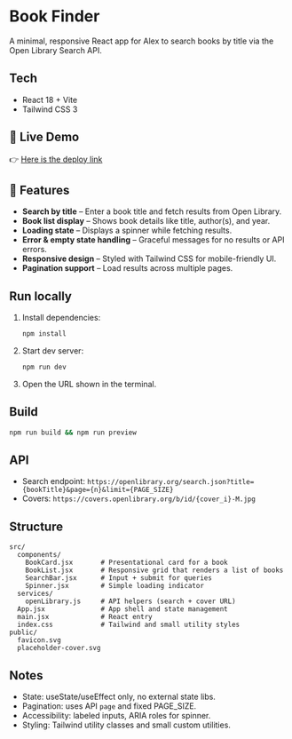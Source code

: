 # Book Finder

A minimal, responsive React app for Alex to search books by title via the Open Library Search API.

## Tech
- React 18 + Vite
- Tailwind CSS 3

## 🚀 Live Demo  
👉 [Here is the deploy link](https://your-deployment-link.com)

## 🚀 Features
- **Search by title** – Enter a book title and fetch results from Open Library.  
- **Book list display** – Shows book details like title, author(s), and year.  
- **Loading state** – Displays a spinner while fetching results.  
- **Error & empty state handling** – Graceful messages for no results or API errors.  
- **Responsive design** – Styled with Tailwind CSS for mobile-friendly UI.  
- **Pagination support** – Load results across multiple pages.

## Run locally

1. Install dependencies:
   ```bash
   npm install
   ```
2. Start dev server:
   ```bash
   npm run dev
   ```
3. Open the URL shown in the terminal.

## Build
```bash
npm run build && npm run preview
```

## API
- Search endpoint: `https://openlibrary.org/search.json?title={bookTitle}&page={n}&limit={PAGE_SIZE}`
- Covers: `https://covers.openlibrary.org/b/id/{cover_i}-M.jpg`

## Structure
```
src/
  components/
    BookCard.jsx       # Presentational card for a book
    BookList.jsx       # Responsive grid that renders a list of books
    SearchBar.jsx      # Input + submit for queries
    Spinner.jsx        # Simple loading indicator
  services/
    openLibrary.js     # API helpers (search + cover URL)
  App.jsx              # App shell and state management
  main.jsx             # React entry
  index.css            # Tailwind and small utility styles
public/
  favicon.svg
  placeholder-cover.svg
```

## Notes
- State: useState/useEffect only, no external state libs.
- Pagination: uses API `page` and fixed PAGE_SIZE.
- Accessibility: labeled inputs, ARIA roles for spinner.
- Styling: Tailwind utility classes and small custom utilities.
